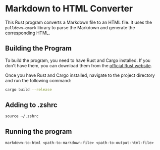 # Markdown to HTML Converter

This Rust program converts a Markdown file to an HTML file. It uses the `pulldown-cmark` library to parse the Markdown and generate the corresponding HTML.

## Building the Program

To build the program, you need to have Rust and Cargo installed. If you don't have them, you can download them from the [official Rust website](https://www.rust-lang.org/tools/install).

Once you have Rust and Cargo installed, navigate to the project directory and run the following command:

```sh
cargo build --release
```

## Adding to .zshrc

```export PATH="$PATH:/path/to/your/project/target/release"
source ~/.zshrc
```

## Running the program

`markdown-to-html <path-to-markdown-file> <path-to-output-html-file>`
